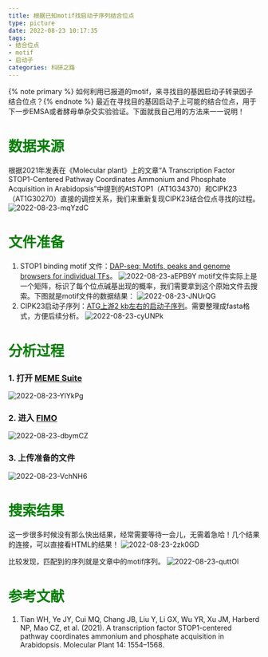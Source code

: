 ```yaml
---
title: 根据已知motif找启动子序列结合位点
type: picture
date: 2022-08-23 10:17:35
tags:
- 结合位点
- motif
- 启动子
categories: 科研之路
---
```


<meta name="referrer" content="no-referrer" />


{% note primary %} 如何利用已报道的motif，来寻找目的基因启动子转录因子结合位点？{% endnote %}
最近在寻找目的基因启动子上可能的结合位点，用于下一步EMSA或者酵母单杂交实验验证。下面就我自己用的方法来一一说明！
<!--more-->

# <font color=green>数据来源</font>
根据2021年发表在《Molecular plant》上的文章“A Transcription Factor STOP1-Centered Pathway Coordinates Ammonium and Phosphate Acquisition in Arabidopsis”中提到的AtSTOP1（AT1G34370）和CIPK23（AT1G30270）直接的调控关系，我们来重新复现CIPK23结合位点寻找的过程。
![2022-08-23-mqYzdC](https://raw.githubusercontent.com/Lxmic/Picture-bed/master/uPic/2022-08-23-mqYzdC.png)

# <font color=green>文件准备</font>
1. STOP1 binding motif 文件：[DAP\-seq: Motifs, peaks and genome browsers for individual TFs](http://neomorph.salk.edu/dap_web/pages/browse_table_aj.php)。
![2022-08-23-aEPB9Y](https://raw.githubusercontent.com/Lxmic/Picture-bed/master/uPic/2022-08-23-aEPB9Y.png)
motif文件实际上是一个矩阵，标识了每个位点碱基出现的概率，我们需要拿到这个原始文件去搜索。下图就是motif文件的数据结果：
![2022-08-23-JNUrQG](https://raw.githubusercontent.com/Lxmic/Picture-bed/master/uPic/2022-08-23-JNUrQG.png)
2. CIPK23启动子序列：[ATG上游2 kb左右的启动子序列](https://seqviewer.arabidopsis.org/servlets/sv?action=nucleft&pid=0&option=0&option2=0&on=0)。需要整理成fasta格式，方便后续分析。
![2022-08-23-cyUNPk](https://raw.githubusercontent.com/Lxmic/Picture-bed/master/uPic/2022-08-23-cyUNPk.png)

# <font color=green>分析过程</font>
### 1. 打开 [MEME Suite](https://meme-suite.org/meme/index.html)
![2022-08-23-YlYkPg](https://raw.githubusercontent.com/Lxmic/Picture-bed/master/uPic/2022-08-23-YlYkPg.png)

### 2. 进入 [FIMO](https://meme-suite.org/meme/tools/fimo)
![2022-08-23-dbymCZ](https://raw.githubusercontent.com/Lxmic/Picture-bed/master/uPic/2022-08-23-dbymCZ.png)

### 3. 上传准备的文件
![2022-08-23-VchNH6](https://raw.githubusercontent.com/Lxmic/Picture-bed/master/uPic/2022-08-23-VchNH6.png)

# <font color=green>搜索结果</font>
这一步很多时候没有那么快出结果，经常需要等待一会儿，无需着急哈！几个结果的连接，可以直接看HTML的结果！
![2022-08-23-2zk0GD](https://raw.githubusercontent.com/Lxmic/Picture-bed/master/uPic/2022-08-23-2zk0GD.png)

比较发现，匹配到的序列就是文章中的motif序列。
![2022-08-23-quttOl](https://raw.githubusercontent.com/Lxmic/Picture-bed/master/uPic/2022-08-23-quttOl.png)

# <font color=green>参考文献</font>
1. Tian WH, Ye JY, Cui MQ, Chang JB, Liu Y, Li GX, Wu YR, Xu JM, Harberd NP, Mao CZ, et al. (2021). A transcription factor STOP1-centered pathway coordinates ammonium and phosphate acquisition in Arabidopsis. Molecular Plant 14: 1554–1568.
